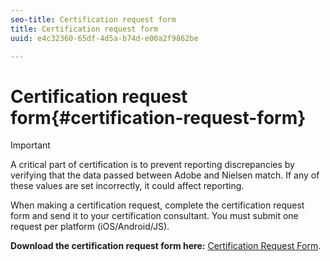 ```yaml
---
seo-title: Certification request form
title: Certification request form
uuid: e4c32360-65df-4d5a-b74d-e00a2f9862be

---
```


# Certification request form{#certification-request-form}

>[!IMPORTANT]
>
>A critical part of certification is to prevent reporting discrepancies by verifying that the data passed between Adobe and Nielsen match. If any of these values are set incorrectly, it could affect reporting.

When making a certification request, complete the certification request form and send it to your certification consultant. You must submit one request per platform (iOS/Android/JS).

**Download the certification request form here:** [Certification Request Form](cert_req_form_nielsen.docx). 
